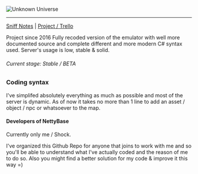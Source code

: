 ![Unknown Universe](https://bytebucket.org/UnknownUniverse/emulator/raw/75f572c43b9a3251484e153bffc7bb0bb642e565/logo.png?token=503227c3a922a6b43af1f808f923e52cdc9cb945)
 
 ___
 [Sniff Notes](https://github.com/S7KYuuki/NettyBase/wiki/Client-10-build-4.78-NOTES) | [Project / Trello](https://github.com/S7KYuuki/NettyBase/projects/2)
 
 Project since 2016
 Fully recoded version of the emulator with well more documented source and complete different and more modern C# syntax used.
 Server's usage is low, stable & solid.
 
 ###### Current stage: Stable / BETA
 
 ### Coding syntax
 I've simplifed absolutely everything as much as possible and most of the server is dynamic.
 As of now it takes no more than 1 line to add an asset / object / npc or whatsoever to the map.
 
 #### Developers of NettyBase
 Currently only me / Shock.
 
I've organized this Github Repo for anyone that joins to work with me and so you'll be able to understand what I've actually coded and the reason of me to do so. Also you might find a better solution for my code & improve it this way =)
